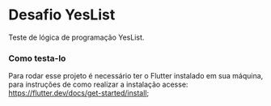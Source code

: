 # Desafio YesList

Teste de lógica de programação YesList.

### Como testa-lo

Para rodar esse projeto é necessário ter o Flutter instalado em sua máquina, para instruções de como realizar a instalação  acesse: https://flutter.dev/docs/get-started/install;
